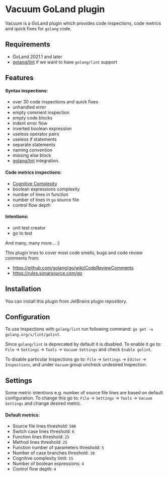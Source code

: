 # Vacuum GoLand plugin

Vacuum is a GoLand plugin which provides code inspections, code metrics and quick fixes for `golang` code.

## Requirements

- GoLand 2021.1 and later
- [golang/lint](https://github.com/golang/lint) if we want to have `golang/lint` support

## Features

#### Syntax inspections:
 - over 30 code inspections and quick fixes  
 - unhandled error  
 - empty comment inspection
 - empty code blocks
 - indent error flow
 - inverted boolean expression
 - useless operator pairs
 - useless if statements
 - separate statements
 - naming convention
 - missing else block
- [golang/lint](https://github.com/golang/lint) integration.

#### Code metrics inspections:
 - [Cognitive Complexity](https://www.sonarsource.com/docs/CognitiveComplexity.pdf)
 - boolean expressions complexity
 - number of lines in function
 - number of lines in `go` source file
 - control flow depth

#### Intentions:
 - unit test creator
 - go to test

And many, many more... :)

This plugin tries to cover most code smells, bugs and code review comments from:
 - https://github.com/golang/go/wiki/CodeReviewComments
 - https://rules.sonarsource.com/go

## Installation

You can install this plugin from JetBrains plugin repository.

## Configuration

To use Inspections with `golang/lint` run following command: `go get -u golang.org/x/lint/golint`.

Since `golang/lint` is deprecated by default it is disabled. To enable it go to: 
`File` -> `Settings` -> `Tools` -> `Vacuum Settings` and check `Enable golint`.

To disable particular Inspections go to: `File` -> `Settings` -> `Editor` -> `Inspections`, and under `Vacuum` 
group uncheck undesired Inspection.

## Settings

Some metric intentions e.g. number of source file lines are based on default configuration. 
To change this go to: `File` -> `Settings` -> `Tools` -> `Vacuum Settings` and change desired metric.

#### Default metrics:

- Source file lines threshold: `500`
- Switch case lines threshold: `6`
- Function lines threshold: `25`
- Method lines threshold: `25`
- Function number of parameters threshold: `5`
- Number of case branches threshold: `10`
- Cognitive complexity limit: `15`
- Number of boolean expressions: `4`
- Control flow depth: `4`
